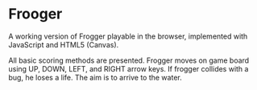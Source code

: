 Frooger
===============================

A working version of Frogger playable in the browser, implemented with JavaScript and HTML5 (Canvas).

All basic scoring methods are presented. Frogger moves on game board using UP, DOWN, LEFT, and RIGHT arrow keys. If frogger collides with a bug, he loses a life. The aim is to arrive to the water.
